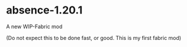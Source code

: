 # absence-1.20.1
A new WIP-Fabric mod

(Do not expect this to be done fast, or good. This is my first fabric mod)
